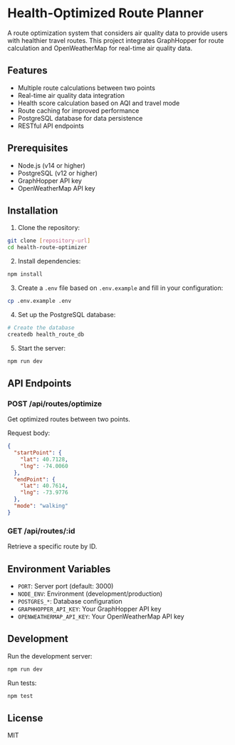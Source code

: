 # Health-Optimized Route Planner

A route optimization system that considers air quality data to provide users with healthier travel routes. This project integrates GraphHopper for route calculation and OpenWeatherMap for real-time air quality data.

## Features

- Multiple route calculations between two points
- Real-time air quality data integration
- Health score calculation based on AQI and travel mode
- Route caching for improved performance
- PostgreSQL database for data persistence
- RESTful API endpoints

## Prerequisites

- Node.js (v14 or higher)
- PostgreSQL (v12 or higher)
- GraphHopper API key
- OpenWeatherMap API key

## Installation

1. Clone the repository:
```bash
git clone [repository-url]
cd health-route-optimizer
```

2. Install dependencies:
```bash
npm install
```

3. Create a `.env` file based on `.env.example` and fill in your configuration:
```bash
cp .env.example .env
```

4. Set up the PostgreSQL database:
```bash
# Create the database
createdb health_route_db
```

5. Start the server:
```bash
npm run dev
```

## API Endpoints

### POST /api/routes/optimize
Get optimized routes between two points.

Request body:
```json
{
  "startPoint": {
    "lat": 40.7128,
    "lng": -74.0060
  },
  "endPoint": {
    "lat": 40.7614,
    "lng": -73.9776
  },
  "mode": "walking"
}
```

### GET /api/routes/:id
Retrieve a specific route by ID.

## Environment Variables

- `PORT`: Server port (default: 3000)
- `NODE_ENV`: Environment (development/production)
- `POSTGRES_*`: Database configuration
- `GRAPHHOPPER_API_KEY`: Your GraphHopper API key
- `OPENWEATHERMAP_API_KEY`: Your OpenWeatherMap API key

## Development

Run the development server:
```bash
npm run dev
```

Run tests:
```bash
npm test
```

## License

MIT 